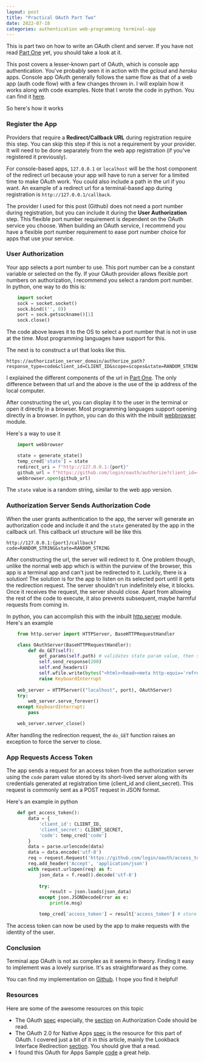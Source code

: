 ```yaml
---
layout: post
title: "Practical OAuth Part Two"
date: 2022-07-18
categories: authentication web-programming terminal-app
---
```


This is part two on how to write an OAuth client and server. If you have not read [Part One](https://goodyduru.github.io) yet, you should take a look at it.  

This post covers a lesser-known part of OAuth, which is console app authentication. You've probably seen it in action with the _gcloud_ and _heroku_ apps. Console app OAuth generally follows the same flow as that of a web app (auth code flow) with a few changes thrown in. I will explain how it works along with code examples.  Note that I wrote the code in python. You can find it [here](https://github.com/goodyduru/oauth-cmd).  

So here's how it works

### Register the App 
Providers that require a **Redirect/Callback URL** during registration require this step. You can skip this step if this is not a requirement by your provider. It will need to be done separately from the web app registration (if you've registered it previously).  

For console-based apps, `127.0.0.1` or `localhost` will be the host component of the redirect url because your app will have to run a server for a limited time to make OAuth work. You could also include a path in the url if you want. An example of a redirect url for a terminal-based app during registration is `http://127.0.0.1/callback`.  

The provider I used for this post (Github) does not need a port number during registration, but you can include it during the **User Authorization** step. This flexible port number requirement is dependent on the OAuth service you choose. When building an OAuth service, I recommend you have a flexible port number requirement to ease port number choice for apps that use your service.

### User Authorization
Your app selects a port number to use. This port number can be a constant variable or selected on the fly. If your OAuth provider allows flexible port numbers on authorization, I recommend you select a random port number. In python, one way to do this is:

```python
    import socket
    sock = socket.socket()
    sock.bind(('', 0))
    port = sock.getsockname()[1]
    sock.close()
```

The code above leaves it to the OS to select a port number that is not in use at the time. Most programming languages have support for this.

The next is to construct a url that looks like this.

    https://authorization_server_domain/authorize_path?response_type=code&client_id=CLIENT_ID&scope=scopes&state=RANDOM_STRING&redirect_uri=http://127.0.0.1:port_number/callback_path

I explained the different components of the url in [Part One](https://goodyduru.github.io). The only difference between that url and the above  is the use of the ip address of the local computer.  

After constructing the url, you can display it to the user in the terminal or open it directly in a browser. Most programming languages support opening directly in a browser.  In python, you can do this with the inbuilt [webbrowser](https://docs.python.org/library/webbrowser.html) module.  

Here's a way to use it

```python
    import webbrowser

    state = generate_state()
    temp_cred['state'] = state
    redirect_uri = f"http://127.0.0.1:{port}"
    github_url = f"https://github.com/login/oauth/authorize?client_id={CLIENT_ID}&scope=read:user&state={state}&redirect_uri={redirect_uri}"
    webbrowser.open(github_url)
```
The `state` value is a random string, similar to the web app version.

### Authorization Server Sends Authorization Code
When the user grants authentication to the app, the server will generate an authorization code and include it and the `state` generated by the app in the callback url. This callback url structure will be like this

    http://127.0.0.1:{port}/callback?code=RANDOM_STRING&state=RANDOM_STRING

After constructing the url, the server will redirect to it. One problem though, unlike the normal web app which is within the purview of the browser, this app is a terminal app and can't just be redirected to it. Luckily, there is a solution! The solution is for the app to listen on its selected port until it gets the redirection request. The server shouldn't run indefinitely else, it blocks. Once it receives the request, the server should close. Apart from allowing the rest of the code to execute, it also prevents subsequent, maybe harmful requests from coming in.  

In python, you can accomplish this with the inbuilt [http.server](https://docs.python.org/3/library/http.server.html#module-http.server) module. Here's an example

```python
    from http.server import HTTPServer, BaseHTTPRequestHandler

    class OAuthServer(BaseHTTPRequestHandler):
        def do_GET(self):
            get_params(self.path) # validates state param value, then stores code param value
            self.send_response(200)
            self.end_headers()
            self.wfile.write(bytes("<html><head><meta http-equiv='refresh' content='10;url=https://github.com'></head><body>Please return to the app.<script>window.close()</script></body></html>", "utf-8"))
            raise KeyboardInterrupt
    
    web_server = HTTPServer(("localhost", port), OAuthServer)
    try:
        web_server.serve_forever()
    except KeyboardInterrupt:
        pass

    web_server.server_close()
```

After handling the redirection request, the `do_GET` function raises an exception to force the server to close.

### App Requests Access Token
The app sends a request for an access token from the authorization server using the `code` param value stored by its short-lived server along with its credentials generated at registration time (client_id and client_secret). This request is commonly sent as a POST request in JSON format.  

Here's an example in python

```python
    def get_access_token():
        data = {
            'client_id': CLIENT_ID,
            'client_secret': CLIENT_SECRET,
            'code': temp_cred['code']
        }
        data = parse.urlencode(data)
        data = data.encode('utf-8')
        req = request.Request('https://github.com/login/oauth/access_token', data=data)
        req.add_header('Accept', 'application/json')
        with request.urlopen(req) as f:
            json_data = f.read().decode('utf-8')
            
            try:
                result = json.loads(json_data)
            except json.JSONDecodeError as e:
                print(e.msg)

            temp_cred['access_token'] = result['access_token'] # store access token
```

The access token can now be used by the app to make requests with the identity of the user.

### Conclusion
Terminal app OAuth is not as complex as it seems in theory. Finding it easy to implement was a lovely surprise. It's as straightforward as they come.  

You can find my implementation on [Github](https://github.com/goodyduru/oauth-cmd). I hope you find it helpful!

### Resources 
Here are some of the awesome resources on this topic
* The OAuth [spec](https://datatracker.ietf.org/doc/html/rfc6749) especially, the [section](https://datatracker.ietf.org/doc/html/rfc6749#section-4.1) on Authorization Code should be read.
* The OAuth 2.0 for Native Apps [spec](https://datatracker.ietf.org/doc/html/rfc8252) is the resource for this part of OAuth. I covered just a bit of it in this article, mainly the Lookback Interface Redirection [section](https://datatracker.ietf.org/doc/html/rfc8252#section-7.3). You should give that a read.  
* I found this OAuth for Apps Sample [code](https://github.com/googlesamples/oauth-apps-for-windows) a great help.